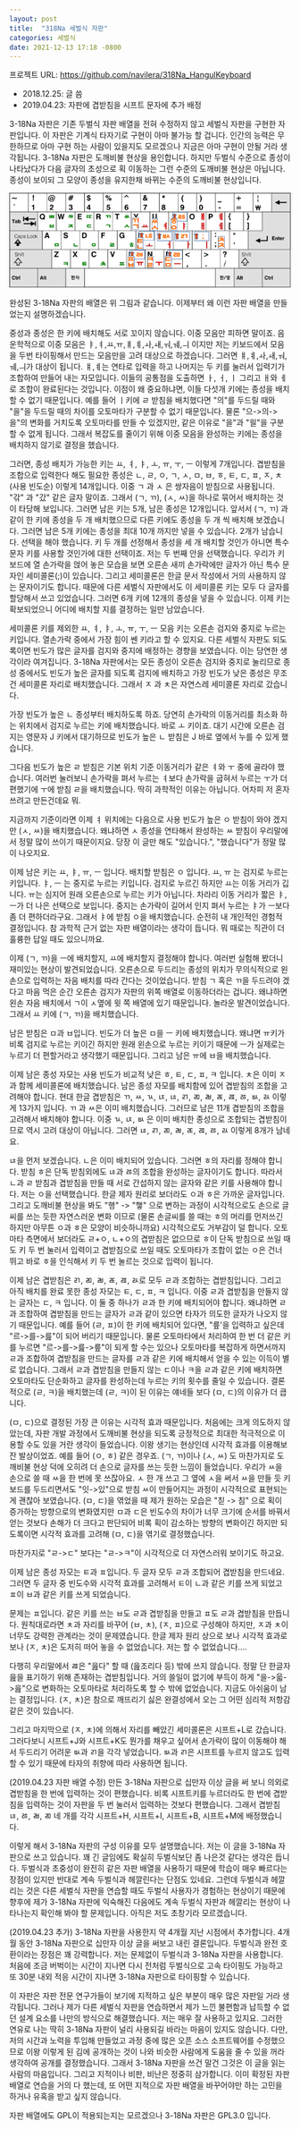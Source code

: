 ```yaml
---
layout: post
title:  "318Na 세벌식 자판"
categories: 세벌식
date: 2021-12-13 17:18 -0800
---
```


프로젝트 URL: https://github.com/navilera/318Na_HangulKeyboard

* 2018.12.25: 글 씀
* 2019.04.23: 자판에 겹받침을 시프트 문자에 추가 배정

3-18Na 자판은 기존 두벌식 자판 배열을 전혀 수정하지 않고 세벌식 자판을 구현한 자판입니다. 이 자판은 기계식 타자기로 구현이 아마 불가능 할 겁니다. 인간의 능력은 무한하므로 아마 구현 하는 사람이 있을지도 모르겠으나 지금은 아마 구현이 안될 거라 생각됩니다. 3-18Na 자판은 도깨비불 현상을 용인합니다. 하지만 두벌식 수준으로 종성이 나타났다가 다음 글자의 초성으로 획 이동하는 그런 수준의 도깨비불 현상은 아닙니다. 종성이 보이되 그 모양이 종성을 유지한채 바뀌는 수준의 도깨비불 현상입니다.

![3-18Na 자판 배열](/assets/images/2021/bb42d9bcec337de07c6f993f84dbe09464dc9167b7caf4b6ba4dd8359899557d.png)

완성된 3-18Na 자판의 배열은 위 그림과 같습니다. 이제부터 왜 이런 자판 배열을 만들었는지 설명하겠습니다. 

중성과 종성은 한 키에 배치해도 서로 꼬이지 않습니다. 이중 모음만 피하면 말이죠. 음운학적으로 이중 모음은 ㅑ,ㅕ,ㅛ,ㅠ,ㅒ,ㅖ,ㅘ,ㅙ,ㅝ,ㅞ,ㅢ 이지만 저는 키보드에서 모음을 두번 타이핑해서 만드는 모음만을 고려 대상으로 하겠습니다. 그러면 ㅒ,ㅖ,ㅘ,ㅙ,ㅝ,ㅞ,ㅢ가 대상이 됩니다. ㅒ,ㅖ는 연타로 입력을 하고 나머지는 두 키를 눌러서 입력기가 조합하여 만들어 내는 자모입니다. 이들의 공통점을 도출하면 ㅏ, ㅓ, ㅣ 그리고 ㅐ와 ㅔ로 조합이 완료된다는 것입니다. 이점이 왜 중요하냐면, 이들 다섯개 키에는 종성을 배치할 수 없기 때문입니다. 예를 들어 ㅣ키에 ㄹ 받침을 배치했다면 "의"를 두드릴 때와 "을"을 두드릴 때의 차이를 오토마타가 구분할 수 없기 때문입니다. 물론 "으->의->을"의 변화를 거치도록 오토마타를 만들 수 있겠지만, 같은 이유로 "을"과 "읠"을 구분할 수 없게 됩니다. 그래서 복잡도를 줄이기 위해 이중 모음을 완성하는 키에는 종성을 배치하지 않기로 결정을 했습니다.

그러면, 종성 배치가 가능한 키는 ㅛ, ㅕ, ㅑ, ㅗ, ㅠ, ㅜ, ㅡ 이렇게 7개입니다. 겹받침을 조합으로 입력한다 해도 필요한 종성은 ㄴ, ㄹ, ㅇ, ㄱ, ㅅ, ㅁ, ㅂ, ㅎ, ㅌ, ㄷ, ㅍ, ㅈ, ㅊ (사용 빈도순) 이렇게 14개입니다. 이중 ㄱ 과 ㅅ 은 쌍자음이 받침으로 사용됩니다. "갂" 과 "갔" 같은 글자 말이죠. 그래서 (ㄱ, ㄲ), (ㅅ, ㅆ)을 하나로 묶어서 배치하는 것이 타당해 보입니다. 그러면 남은 키는 5개, 남은 종성은 12개입니다. 앞서서 (ㄱ, ㄲ) 과 같이 한 키에 종성을 두 개 배치했으므로 다른 키에도 종성을 두 개 씩 배치해 보겠습니다. 그러면 남은 5개 키에는 종성을 최대 10개 까지만 넣을 수 있습니다. 2개가 남습니다. 선택을 해야 했습니다. 키 두 개를 선정해서 종성을 세 개 배치할 것인가 아니면 특수 문자 키를 사용할 것인가에 대한 선택이죠. 저는 두 번째 안을 선택했습니다. 우리가 키보드에 열 손가락을 얹어 놓은 모습을 보면 오른손 새끼 손가락에만 글자가 아닌 특수 문자인 세미콜론(;)이 있습니다. 그리고 세미콜론은 한글 문서 작성에서 거의 사용하지 않는 문자이기도 합니다. 때문에 다른 세벌식 자판에서도 이 세미콜론 키는 모두 다 글자를 할당해서 쓰고 있었습니다. 그러면 6개 키에 12개의 종성을 넣을 수 있습니다. 이제 키는 확보되었으니 어디에 배치할 지를 결정하는 일만 남았습니다.

세미콜론 키를 제외한 ㅛ, ㅕ, ㅑ, ㅗ, ㅠ, ㅜ, ㅡ 모음 키는 오른손 검지와 중지로 누르는 키입니다. 열손가락 중에서 가장 힘이 쎈 키라고 할 수 있지요. 다른 세벌식 자판도 되도록이면 빈도가 많은 글자를 검지와 중지에 배정하는 경향을 보였습니다. 이는 당연한 생각이라 여겨집니다. 3-18Na 자판에서는 모든 종성이 오른손 검지와 중지로 눌리므로 종성 중에서도 빈도가 높은 글자를 되도록 검지에 배치하고 가장 빈도가 낮은 종성은 무조건 세미콜론 자리로 배치했습니다. 그래서 ㅈ 과 ㅊ은 자연스레 세미콜론 자리로 갔습니다. 

가장 빈도가 높은 ㄴ 종성부터 배치하도록 하죠. 당연히 손가락의 이동거리를 최소화 하는 위치에서 검지로 누르는 키에 배치했습니다. 바로 ㅗ 키이죠. 대기 시간에 오른손 검지는 영문자 J 키에서 대기하므로 빈도가 높은 ㄴ 받침은 J 바로 옆에서 누를 수 있게 했습니다.

그다음 빈도가 높은 ㄹ 받침은 기본 위치 기준 이동거리가 같은 ㅕ와 ㅜ 중에 골라야 했습니다. 여러번 눌러보니 손가락을 펴서 누르는 ㅕ보다 손가락을 굽혀서 누르는 ㅜ가 더 편했기에 ㅜ에 받침 ㄹ을 배치했습니다. 딱히 과학적인 이유는 아닙니다. 어차피 저 혼자 쓰려고 만든건데요 뭐. 

지금까지 기준이라면 이제 ㅕ 위치에는 다음으로 사용 빈도가 높은 ㅇ 받침이 와야 겠지만 (ㅅ, ㅆ)을 배치했습니다. 왜냐하면 ㅅ 종성을 연타해서 완성하는 ㅆ 받침이 우리말에서 정말 많이 쓰이기 때문이지요. 당장 이 글만 해도 "있습니다.", "했습니다"가 정말 많이 나오지요. 

이제 남은 키는 ㅛ, ㅑ, ㅠ, ㅡ 입니다. 배치할 받침은 ㅇ 입니다. ㅛ, ㅠ 는 검지로 누르는 키입니다. ㅑ, ㅡ 는 중지로 누르는 키입니다. 검지로 누르긴 하지만 ㅛ는 이동 거리가 깁니다. ㅠ는 심지어 원래 오른손으로 누르는 키가 아닙니다. 차라리 이동 거리가 짧은 ㅑ, ㅡ가 더 나은 선택으로 보입니다. 중지는 손가락이 길어서 인지 펴서 누르는 ㅑ가 ㅡ보다 좀 더 편하더라구요. 그래서 ㅑ에 받침 ㅇ을 배치했습니다. 순전히 내 개인적인 경험적 결정입니다. 참 과학적 근거 없는 자판 배열이라는 생각이 듭니다. 뭐 때로는 직관이 더 훌륭한 답일 때도 있으니까요.

이제 (ㄱ, ㄲ)을 ㅡ에 배치할지, ㅛ에 배치할지 결정해야 합니다. 여러번 실험해 봤더니 재미있는 현상이 발견되었습니다. 오른손으로 두드리는 종성의 위치가 무의식적으로 왼손으로 입력하는 자음 배치를 따라 간다는 것이었습니다. 받침 ㄱ 혹은 ㄲ을 두드려야 겠다고 마음 먹은 순간 오른손 검지가 자판의 위쪽 배열로 이동하더라는 겁니다. 왜냐하면 왼손 자음 배치에서 ㄱ이 ㅅ옆에 윗 쪽 배열에 있기 때문입니다. 놀라운 발견이었습니다. 그래서 ㅛ 키에 (ㄱ, ㄲ)을 배치했습니다.

남은 받침은 ㅁ과 ㅂ입니다. 빈도가 더 높은 ㅁ을 ㅡ 키에 배치했습니다. 왜냐면 ㅠ키가 비록 검지로 누르는 키이긴 하지만 원래 왼손으로 누르는 키이기 때문에 ㅡ가 실제로는 누르기 더 편할거라고 생각했기 때문입니다. 그리고 남은 ㅠ에 ㅂ을 배치했습니다.

이제 남은 종성 자모는 사용 빈도가 비교적 낮은 ㅎ, ㅌ, ㄷ, ㅍ, ㅋ 입니다. ㅊ은 이미 ㅈ과 함께 세미콜론에 배치했습니다. 남은 종성 자모를 배치함에 있어 겹받침의 조합을 고려해야 합니다. 현대 한글 겹받침은 ㄲ, ㅆ, ㄳ, ㄵ, ㄶ, ㄺ, ㄻ, ㄼ, ㄾ, ㄿ, ㅀ, ㅄ, ㄽ 이렇게 13가지 입니다. ㄲ 과 ㅆ은 이미 배치했습니다. 그러므로 남은 11개 겹받침의 조합을 고려해서 배치해야 합니다. 이중 ㄳ, ㄵ, ㅄ 은 이미 배치한 종성으로 조합되는 겹받침이므로 역시 고려 대상이 아닙니다. 그러면 ㄶ, ㄺ, ㄻ, ㄼ, ㄾ, ㄿ, ㅀ, ㄽ 이렇게 8개가 남네요.

ㄶ을 먼저 보겠습니다. ㄴ은 이미 배치되어 있습니다. 그러면 ㅎ의 자리를 정해야 합니다. 받침 ㅎ은 단독 받침외에도 ㄶ과 ㅀ의 조합을 완성하는 글자이기도 합니다. 따라서 ㄴ과 ㄹ 받침과 겹받침을 만들 때 서로 간섭하지 않는 글자와 같은 키를 사용해야 합니다. 저는 ㅇ을 선택했습니다. 한글 제자 원리로 보더라도 ㅇ과 ㅎ은 가까운 글자입니다. 그리고 도깨비불 현상을 봐도 "행" -> "햏" 으로 변하는 과정이 시각적으로도 손으로 글씨를 쓰는 듯한 자연스러운 변화 이므로 (물론 손글씨를 쓸 때는 ㅎ의 머리를 먼저쓰긴 하지만 아무튼 ㅇ과 ㅎ은 모양이 비슷하니까요) 시각적으로도 거부감이 덜 합니다. 오토마타 측면에서 보더라도 ㄹ+ㅇ, ㄴ+ㅇ의 겹받침은 없으므로 ㅎ이 단독 받침으로 쓰일 때도 키 두 번 눌러서 입력이고 겹받침으로 쓰일 때도 오토마타가 조합이 없는 ㅇ은 건너 뛰고 바로 ㅎ을 인식해서 키 두 번 눌르는 것으로 입력이 됩니다.

이제 남은 겹받침은 ㄺ, ㄻ, ㄼ, ㄾ, ㄿ, ㄽ로 모두 ㄹ과 조합하는 겹받침입니다. 그리고 아직 배치를 완료 못한 종성 자모는 ㅌ, ㄷ, ㅍ, ㅋ 입니다. 이중 ㄹ과 겹받침을 만들지 않는 글자는 ㄷ, ㅋ 입니다. 이 둘 중 하나가 ㄹ과 한 키에 배치되어야 합니다. 왜냐하면 ㄹ과 조합하여 겹받침을 만드는 글자가 ㄹ과 같이 있으면 타자가 의도한 글자가 나오지 않기 때문입니다. 예를 들어 (ㄹ, ㅍ)이 한 키에 배치되어 있다면, "릎'을 입력하고 싶은데 "르->를->릂"이 되어 버리기 때문입니다. 물론 오토마타에서 처리하여 한 번 더 같은 키를 누르면 "르->를->릂->릎"이 되게 할 수는 있으나 오토마타를 복잡하게 하면서까지 ㄹ과 조합하여 겹받침을 만드는 글자를 ㄹ과 같은 키에 배치해서 얻을 수 있는 이득이 별로 없습니다. 그래서 ㄹ과 겹받침을 만들지 않는 ㄷ이나 ㅋ을 ㄹ과 같은 키에 배치하면 오토마타도 단순화하고 글자를 완성하는데 누르는 키의 횟수를 줄일 수 있습니다. 결론적으로 (ㄹ, ㅋ)을 배치했는데 (ㄹ, ㅋ)이 된 이유는 얘네들 보다 (ㅁ, ㄷ)의 이유가 더 큽니다.

(ㅁ, ㄷ)으로 결정된 가장 큰 이유는 시각적 효과 때문입니다. 처음에는 크게 의도하지 않았는데, 자판 개발 과정에서 도깨비불 현상을 되도록 긍정적으로 최대한 적극적으로 이용할 수도 있을 거란 생각이 들었습니다. 이왕 생기는 현상인데 시각적 효과를 이용해보잔 발상이었죠. 예를 들어 (ㅇ, ㅎ) 같은 경우죠. (ㄱ, ㄲ)이나 (ㅅ, ㅆ) 도 마찬가지로 도깨비불 현상 덕에 오히려 더 손으로 글자를 쓰는 듯한 느낌이 들었습니다. 우리가 ㅆ을 손으로 쓸 때 ㅆ을 한 번에 못 쓰잖아요. ㅅ 한 개 쓰고 그 옆에 ㅅ을 써서 ㅆ을 만들 듯 키보드를 두드리면서도 "잇->있"으로 받침 ㅆ이 만들어지는 과정이 시각적으로 표현되는게 괜찮아 보였습니다. (ㅁ, ㄷ)을 엮었을 때 제가 원하는 모습은 "칟 -> 침" 으로 획이 증가하는 방향으로의 변화였지만 ㅁ과 ㄷ은 빈도수의 차이가 너무 크기에 순서를 바꿔서 얻는 것보다 손해가 더 크다고 판단되어 비록 획이 감소하는 방향의 변화이긴 하지만 되도록이면 시각적 효과를 고려해 (ㅁ, ㄷ)을 엮기로 결정했습니다.

마찬가지로 "ㄹ->ㄷ" 보다는 "ㄹ->ㅋ"이 시각적으로 더 자연스러워 보이기도 하고요.

이제 남은 종성 자모는 ㅌ과 ㅍ입니다. 두 글자 모두 ㄹ과 조합되어 겹받침을 만드네요. 그러면 두 글자 중 빈도수와 시각적 효과를 고려해서 ㅌ이 ㄴ과 같은 키를 쓰게 되었고 ㅍ이 ㅂ과 같은 키를 쓰게 되었습니다. 

문제는 ㅍ입니다. 같은 키를 쓰는 ㅂ도 ㄹ과 겹받침을 만들고 ㅍ도 ㄹ과 겹받침을 만듭니다. 원칙대로라면 ㅊ과 자리를 바꾸어 (ㅂ, ㅊ), (ㅈ, ㅍ)으로 구성해야 하지만, ㅈ과 ㅊ이 너무도 강력한 관계라는 것이 문제였습니다. 한글 제자 원리 상으로 보나 시각적 효과로 보나 (ㅈ, ㅊ)은 도저히 떠어 놓을 수 없었습니다. 저는 할 수 없었습니다....

다행히 우리말에서 ㄿ은 "읊다" 할 때 (읊조리다 등) 밖에 쓰지 않습니다. 정말 단 한글자 읊을 표기하기 위해 존재하는 겹받침입니다. 거의 쓸일이 없기에 부득이 하게 "을->읇->읊"으로 변화하는 오토마타로 처리하도록 할 수 밖에 없었습니다. 지금도 아쉬움이 남는 결정입니다. (ㅈ, ㅊ)은 참으로 깨뜨리기 싫은 완결성에서 오는 그 어떤 심리적 저항감 같은 것이 있습니다.

그리고 마지막으로 (ㅈ, ㅊ)에 의해서 자리를 빼았긴 세미콜론은 시프트+L로 갔습니다. 그러다보니 시프트+J와 시프트+K도 뭔가를 채우고 싶어서 손가락이 많이 이동해야 해서 두드리기 어려운 ㅄ과 ㄺ을 각각 넣었습니다. ㅄ과 ㄺ은 시프트를 누르지 않고도 입력할 수 있기 때문에 타자의 취향에 따라 사용하면 됩니다. 

(2019.04.23 자판 배열 수정) 만든 3-18Na 자판으로 십만자 이상 글을 써 보니 의외로 겹받침을 한 번에 입력하는 것이 편했습니다. 비록 시프트키를 누르더라도 한 번에 겹받침을 입력하는 것이 자판을 두 번 눌러서 입력하는 것보다 편했습니다. 그래서 겹받침 ㄶ, ㅀ, ㄼ, ㄻ 네 개를 각각 시프트+H, 시프트+I, 시프트+B, 시프트+M에 배정했습니다.

이렇게 해서 3-18Na 자판의 구성 이유를 모두 설명했습니다. 저는 이 글을 3-18Na 자판으로 쓰고 있습니다. 꽤 긴 글임에도 확실히 두벌식보단 좀 나은것 같다는 생각은 듭니다. 두벌식과 초중성이 완전히 같은 자판 배열을 사용하기 때문에 학습이 매우 빠르다는 장점이 있지만 반대로 계속 두벌식과 헤깔린다는 단점도 있네요. 그런데 두벌식과 헤깔리는 것은 다른 세벌식 자판을 연습할 때도 두벌식 사용자가 경험하는 현상이기 때문에 향후에 제가 3-18Na 자판에 익숙해진 다음에도 계속 두벌식 자판과 헤깔리는 현상이 나타나는지 확인해 봐야 할 문제입니다. 아직은 저도 초창기라 모르겠습니다.

(2019.04.23 추가) 3-18Na 자판을 사용한지 약 4개월 지난 시점에서 추가합니다. 4개월 동안 3-18Na 자판으로 십만자 이상 글을 써보고 내린 결론입니다. 두벌식과 완전 호환이라는 장점은 꽤 강력합니다. 저는 문제없이 두벌식과 3-18Na 자판을 사용합니다. 처음에 조금 버벅이는 시간이 지나면 다시 전처럼 두벌식으로 고속 타이핑도 가능하고 또 30분 내외 적응 시간이 지나면 3-18Na 자판으로 타이핑할 수 있습니다.

이 자판은 자판 전문 연구가들이 보기에 지적하고 싶은 부분이 매우 많은 자판일 거라 생각됩니다. 그러나 제가 다른 세벌식 자판을 연습하면서 제가 느낀 불편함과 납득할 수 없던 설계 요소를 나만의 방식으로 해결했습니다. 저는 매우 잘 사용하고 있지요. 그러한 연유로 나는 딱히 3-18Na 자판이 널리 사용되길 바라는 마음이 있지도 않습니다. 다만, 저의 시간과 노력을 투입해 만들었고 과정 중에 많은 오픈 소스 소프트웨어를 수정했으므로 이왕 이렇게 된 김에 공개하는 것이 나와 비슷한 사람에게 도움을 줄 수 있을 꺼라 생각하여 공개를 결정했습니다. 그래서 3-18Na 자판을 쓰건 말건 그것은 이 글을 읽는 사람의 마음입니다. 그리고 지적이나 비판, 비난은 정중히 삼가합니다. 이미 확정된 자판 배열로 연습을 거의 다 했는데, 또 어떤 지적으로 자판 배열을 바꾸어야만 하는 고민을 하거나 유혹을 받고 싶지 않습니다.

자판 배열에도 GPL이 적용되는지는 모르겠으나 3-18Na 자판은 GPL3.0 입니다.
